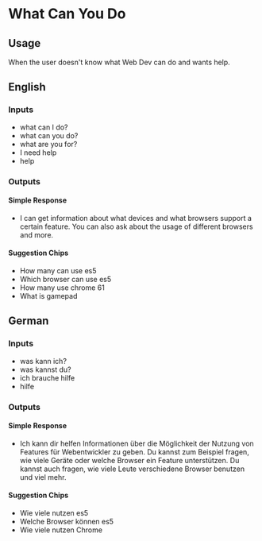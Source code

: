 # What Can You Do
## Usage
When the user doesn't know what Web Dev can do and wants help.
## English
### Inputs
* what can I do?
* what can you do?
* what are you for?
* I need help
* help
### Outputs
#### Simple Response
* I can get information about what devices and what browsers support a certain feature. You can also ask about the usage of different browsers and more.
#### Suggestion Chips
* How many can use es5
* Which browser can use es5
* How many use chrome 61
* What is gamepad
## German
### Inputs
* was kann ich?
* was kannst du?
* ich brauche hilfe
* hilfe
### Outputs
#### Simple Response
* Ich kann dir helfen Informationen über die Möglichkeit der Nutzung von Features für Webentwickler zu geben. Du kannst zum Beispiel fragen, wie viele Geräte oder welche Browser ein Feature unterstützen. Du kannst auch fragen, wie viele Leute verschiedene Browser benutzen und viel mehr.
#### Suggestion Chips
* Wie viele nutzen es5
* Welche Browser können es5
* Wie viele nutzen Chrome